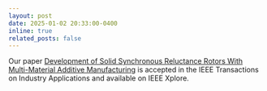 ```yaml
---
layout: post
date: 2025-01-02 20:33:00-0400
inline: true
related_posts: false
---
```


Our paper [Development of Solid Synchronous Reluctance Rotors With Multi-Material Additive Manufacturing](https://ieeexplore.ieee.org/document/10816056) is accepted in the IEEE Transactions on Industry Applications and available on IEEE Xplore.
